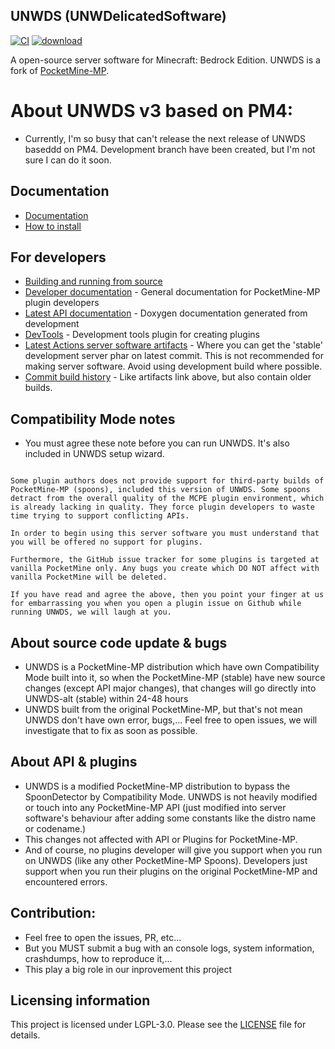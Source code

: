 ## UNWDS (UNWDelicatedSoftware)	
[![CI](https://github.com/UnnamedNetwork/UNWDS/workflows/CI/badge.svg)](https://github.com/UnnamedNetwork/UNWDS/actions) [![download](https://img.shields.io/github/v/release/unnamednetwork/unwds)](https://github.com/UnnamedNetwork/UNWDS/releases)

A open-source server software for Minecraft: Bedrock Edition. UNWDS is a fork of [PocketMine-MP](https://github.com/pmmp/PocketMine-MP).

# About UNWDS v3 based on PM4:
- Currently, I'm  so busy that can't release the next release of UNWDS baseddd on PM4. Development branch have been created, but I'm not sure I can do it soon.

## Documentation
- [Documentation](DOCUMENT.md)
- [How to install](INSTALL.md)

## For developers
 * [Building and running from source](BUILDING.md)
 * [Developer documentation](https://devdoc.pmmp.io) - General documentation for PocketMine-MP plugin developers
 * [Latest API documentation](https://jenkins.pmmp.io/job/PocketMine-MP-doc/doxygen/) - Doxygen documentation generated from development
 * [DevTools](https://github.com/pmmp/DevTools/) - Development tools plugin for creating plugins
 * [Latest Actions server software artifacts](https://nightly.link/UnnamedNetwork/UNWDS/workflows/main/stable/UNWDS.zip) - Where you can get the 'stable' development server phar on latest commit. This is not recommended for making server software. Avoid using development build where possible.
 * [Commit build history](https://github.com/UnnamedNetwork/build-repo/tree/master/UNWDS/branch/stable) - Like artifacts link above, but also contain older builds.

## Compatibility Mode notes
+ You must agree these note before you can run UNWDS. It's also included in UNWDS setup wizard.
```

Some plugin authors does not provide support for third-party builds of PocketMine-MP (spoons), included this version of UNWDS. Some spoons detract from the overall quality of the MCPE plugin environment, which is already lacking in quality. They force plugin developers to waste time trying to support conflicting APIs.

In order to begin using this server software you must understand that you will be offered no support for plugins.

Furthermore, the GitHub issue tracker for some plugins is targeted at vanilla PocketMine only. Any bugs you create which DO NOT affect with vanilla PocketMine will be deleted.

If you have read and agree the above, then you point your finger at us for embarrassing you when you open a plugin issue on Github while running UNWDS, we will laugh at you.

```

## About source code update & bugs
+ UNWDS is a PocketMine-MP distribution which have own Compatibility Mode built into it, so when the PocketMine-MP (stable) have new source changes (except API major changes), that changes will go directly into UNWDS-alt (stable) within 24-48 hours
+ UNWDS built from the original PocketMine-MP, but that's not mean UNWDS don't have own error, bugs,... Feel free to open issues, we will investigate that to fix as soon as possible.

## About API & plugins
+ UNWDS is a modified PocketMine-MP distribution to bypass the SpoonDetector by Compatibility Mode. UNWDS is not heavily modified or touch into any PocketMine-MP API (just modified into server software's behaviour after adding some constants like the distro name or codename.)
+ This changes not affected with API or Plugins for PocketMine-MP. 
+ And of course, no plugins developer will give you support when you run on UNWDS (like any other PocketMine-MP Spoons). Developers just support when you run their plugins on the original PocketMine-MP and encountered errors.

## Contribution:
+ Feel free to open the issues, PR, etc...
+ But you MUST submit a bug with an console logs, system information, crashdumps, how to reproduce it,... 
+ This play a big role in our inprovement this project	

## Licensing information
This project is licensed under LGPL-3.0. Please see the [LICENSE](/LICENSE) file for details.
